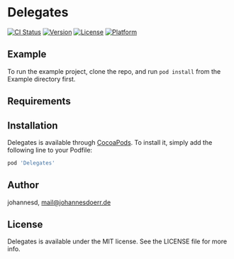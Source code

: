 # Delegates

[![CI Status](https://img.shields.io/travis/johannesd/Delegates.svg?style=flat)](https://travis-ci.org/johannesd/Delegates)
[![Version](https://img.shields.io/cocoapods/v/Delegates.svg?style=flat)](https://cocoapods.org/pods/Delegates)
[![License](https://img.shields.io/cocoapods/l/Delegates.svg?style=flat)](https://cocoapods.org/pods/Delegates)
[![Platform](https://img.shields.io/cocoapods/p/Delegates.svg?style=flat)](https://cocoapods.org/pods/Delegates)

## Example

To run the example project, clone the repo, and run `pod install` from the Example directory first.

## Requirements

## Installation

Delegates is available through [CocoaPods](https://cocoapods.org). To install
it, simply add the following line to your Podfile:

```ruby
pod 'Delegates'
```

## Author

johannesd, mail@johannesdoerr.de

## License

Delegates is available under the MIT license. See the LICENSE file for more info.
